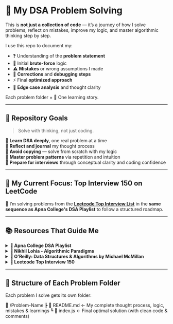 # 🧠 My DSA Problem Solving

This is **not just a collection of code** — it’s a journey of how I solve problems, reflect on mistakes, improve my logic, and master algorithmic thinking step by step.

I use this repo to document my:
- ❓ Understanding of the **problem statement**
- 🔎 Initial **brute-force** logic
- ⚠️ **Mistakes** or wrong assumptions I made
- 🔧 **Corrections** and **debugging steps**
- ⚡ Final **optimized approach**
- 🧪 **Edge case analysis** and thought clarity

Each problem folder = 📂 One learning story.

---

## 📌 Repository Goals

> Solve with thinking, not just coding.

🔹 **Learn DSA deeply**, one real problem at a time  
🔹 **Reflect and journal** my thought process  
🔹 **Avoid copying** — solve from scratch with my logic  
🔹 **Master problem patterns** via repetition and intuition  
🔹 **Prepare for interviews** through conceptual clarity and coding confidence

---

## 🚀 My Current Focus: Top Interview 150 on LeetCode

🎯 I’m solving problems from the [**Leetcode Top Interview List**](https://leetcode.com/list/xi4ci4ig/) in the **same sequence as Apna College's DSA Playlist** to follow a structured roadmap.

---

## 📚 Resources That Guide Me

<details>
<summary><strong>🎥 Apna College DSA Playlist</strong></summary>

- 🔗 [Watch Here](https://www.youtube.com/playlist?list=PLfqMhTWNBTe0b2nM6JHVCnAkhQRGiZMSJ)
- 📋 I follow this playlist to plan my problem-solving topics in order (arrays → strings → recursion → etc.).
</details>

<details>
<summary><strong>🧠 Nikhil Lohia - Algorithmic Paradigms</strong></summary>

- 🔗 [Watch Here](https://www.youtube.com/playlist?list=PLiC1doDIe9rBzGkVgaR9XO_Jj4AA9Wio1)
- 📌 I watch this to think in terms of brute force → optimization and understand how to *design* an algorithm before coding it.
</details>

<details>
<summary><strong>📖 O’Reilly: Data Structures & Algorithms by Michael McMillan</strong></summary>

- 🔗 [Book Link](https://www.oreilly.com/library/view/data-structures-and/9781449364939/)
- 📘 I read this for strong conceptual foundations — especially on how data structures work under the hood.
</details>

<details>
<summary><strong>🧩 Leetcode Top Interview 150</strong></summary>

- 🔗 [Target List](https://leetcode.com/list/xi4ci4ig/)
- 🎯 This is my primary problem set right now — each solved problem goes into this repo.
</details>

---

## 📁 Structure of Each Problem Folder

Each problem I solve gets its own folder:

📂 /Problem-Name
┣ 📄 README.md ← My complete thought process, logic, mistakes & learnings
┗ 📄 index.js ← Final optimal solution (with clean code & comments)